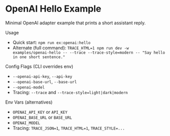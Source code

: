 # OpenAI Hello Example

Minimal OpenAI adapter example that prints a short assistant reply.

Usage
- Quick start: `npm run ex:openai:hello`
- Alternate (full command): `TRACE_HTML=1 npm run dev -w examples/openai-hello -- --trace --trace-style=modern -- "Say hello in one short sentence."`

Config Flags (CLI overrides env)
- `--openai-api-key`, `--api-key`
- `--openai-base-url`, `--base-url`
- `--openai-model`
- Tracing: `--trace` and `--trace-style=light|dark|modern`

Env Vars (alternatives)
- `OPENAI_API_KEY` or `API_KEY`
- `OPENAI_BASE_URL` or `BASE_URL`
- `OPENAI_MODEL`
- Tracing: `TRACE_JSON=1`, `TRACE_HTML=1`, `TRACE_STYLE=...`
